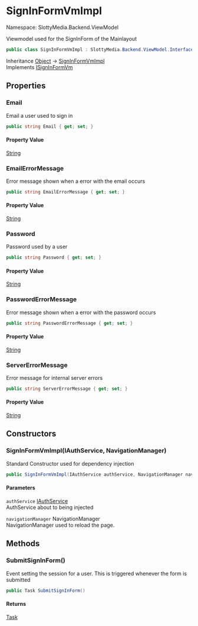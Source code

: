 # SignInFormVmImpl

Namespace: SlottyMedia.Backend.ViewModel

Viewmodel used for the SignInForm of the Mainlayout

```csharp
public class SignInFormVmImpl : SlottyMedia.Backend.ViewModel.Interfaces.ISignInFormVm
```

Inheritance [Object](https://docs.microsoft.com/en-us/dotnet/api/system.object) → [SignInFormVmImpl](./slottymedia.backend.viewmodel.signinformvmimpl.md)<br>
Implements [ISignInFormVm](./slottymedia.backend.viewmodel.interfaces.isigninformvm.md)

## Properties

### **Email**

Email a user used to sign in

```csharp
public string Email { get; set; }
```

#### Property Value

[String](https://docs.microsoft.com/en-us/dotnet/api/system.string)<br>

### **EmailErrorMessage**

Error message shown when a error with the email occurs

```csharp
public string EmailErrorMessage { get; set; }
```

#### Property Value

[String](https://docs.microsoft.com/en-us/dotnet/api/system.string)<br>

### **Password**

Password used by a user

```csharp
public string Password { get; set; }
```

#### Property Value

[String](https://docs.microsoft.com/en-us/dotnet/api/system.string)<br>

### **PasswordErrorMessage**

Error message shown when a error with the password occurs

```csharp
public string PasswordErrorMessage { get; set; }
```

#### Property Value

[String](https://docs.microsoft.com/en-us/dotnet/api/system.string)<br>

### **ServerErrorMessage**

Error message for internal server errors

```csharp
public string ServerErrorMessage { get; set; }
```

#### Property Value

[String](https://docs.microsoft.com/en-us/dotnet/api/system.string)<br>

## Constructors

### **SignInFormVmImpl(IAuthService, NavigationManager)**

Standard Constructor used for dependency injection

```csharp
public SignInFormVmImpl(IAuthService authService, NavigationManager navigationManager)
```

#### Parameters

`authService` [IAuthService](./slottymedia.backend.services.interfaces.iauthservice.md)<br>
AuthService about to being injected

`navigationManager` NavigationManager<br>
NavigationManager used to reload the page.

## Methods

### **SubmitSignInForm()**

Event setting the session for a user. This is triggered whenever the form is submitted

```csharp
public Task SubmitSignInForm()
```

#### Returns

[Task](https://docs.microsoft.com/en-us/dotnet/api/system.threading.tasks.task)<br>
